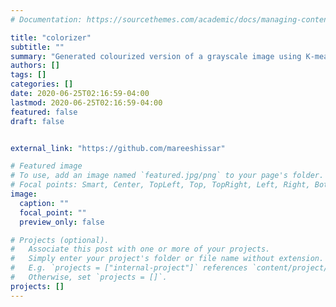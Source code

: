 ```yaml
---
# Documentation: https://sourcethemes.com/academic/docs/managing-content/

title: "colorizer"
subtitle: ""
summary: "Generated colourized version of a grayscale image using K-means clustering and Artificial Neural Network"
authors: []
tags: []
categories: []
date: 2020-06-25T02:16:59-04:00
lastmod: 2020-06-25T02:16:59-04:00
featured: false
draft: false


external_link: "https://github.com/mareeshissar" 

# Featured image
# To use, add an image named `featured.jpg/png` to your page's folder.
# Focal points: Smart, Center, TopLeft, Top, TopRight, Left, Right, BottomLeft, Bottom, BottomRight.
image:
  caption: ""
  focal_point: ""
  preview_only: false

# Projects (optional).
#   Associate this post with one or more of your projects.
#   Simply enter your project's folder or file name without extension.
#   E.g. `projects = ["internal-project"]` references `content/project/deep-learning/index.md`.
#   Otherwise, set `projects = []`.
projects: []
---
```

